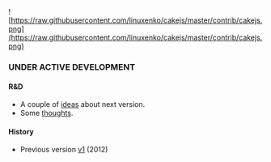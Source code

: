 ![https://raw.githubusercontent.com/linuxenko/cakejs/master/contrib/cakejs.png](https://raw.githubusercontent.com/linuxenko/cakejs/master/contrib/cakejs.png)


### UNDER ACTIVE DEVELOPMENT

#### R&D

 * A couple of [ideas](https://github.com/linuxenko/cakejs/issues/1) about next version.
 * Some [thoughts](https://github.com/linuxenko/cakejs/blob/master/docs/THOUGHTS.md).

#### History

 * Previous version [v1](https://github.com/linuxenko/cakejs/tree/outdated-v1) (2012)
 
